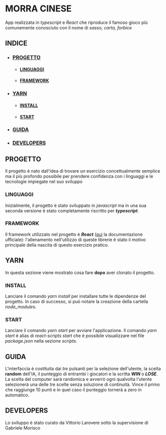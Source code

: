 # **MORRA CINESE**

App realizzata in *typescript* e *React* che riproduce il famoso gioco più comunemente conosciuto con il nome di *sasso, carta, forbice*

## INDICE

* ### [PROGETTO](#PROGETTO)
    * #### [LINGUAGGI](#LINGUAGGI)
    * #### [FRAMEWORK](#FRAMEWORK)
* ### [YARN](#YARN)
    * #### [INSTALL](#INSTALL)
    * #### [START](#START)
* ### [GUIDA](#GUIDA)
* ### [DEVELOPERS](#DEVELOPERS)


## PROGETTO

Il progetto è nato dall'idea di trovare un esercizio concettualmente semplice ma il più profondo possibile per prendere confidenza con i linguaggi e le tecnologie impiegate nel suo sviluppo

### LINGUAGGI

Inizialmente, il progetto è stato sviluppato in *javascript* ma in una sua seconda versione è stato completamente riscritto per ***typescript***.


### FRAMEWORK

Il framework utilizzato nel progetto è ***React*** ([qui](https://it.reactjs.org/) la documentazione ufficiale): l'allenamento nell'utilizzo di queste librerie è stato il motivo principale della nascita di questo esercizio pratico.

## YARN

In questa sezione viene mostrato cosa fare **dopo** aver clonato il progetto.

### INSTALL

Lanciare il comando *yarn install* per installare tutte le dipendenze del progetto. In caso di successo, si può notare la creazione della cartella *node_modules*.

### START

Lanciare il comando *yarn start* per avviare l'applicazione. Il comando *yarn start* è alias di *react-scripts start* che è possibile visualizzare nel file *package.json* nella sezione *scripts*.

## GUIDA

L'interfaccia è costituita dai *tre* pulsanti per la selezione dell'utente, la scelta **random** dell'IA, il punteggio di entrambi i giocatori e la scritta ***WIN*** o ***LOSE***. La scelta del computer sarà randomica e avverrò ogni qualvolta l'utente selezionerà una delle tre scelte senza soluzione di continuità. Vince il primo che raggiunge 10 punti e in quel caso il punteggio tornerà a zero in automatico.

## DEVELOPERS

Lo sviluppo è stato curato da Vittorio Larovere sotto la supervisione di Gabriele Morisco
